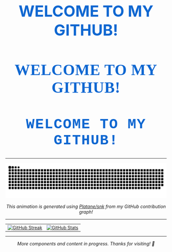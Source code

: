 <h1 align="center" style="font-size: 3rem; font-weight: bold; color: #0F67D1; margin-bottom: 0.5em;">
  WELCOME TO MY GITHUB!
</h1>

<h1 align="center" style="font-size: 3rem; font-weight: 600; font-family: Georgia, serif; color: #0F67D1; letter-spacing: 1px;">
  WELCOME TO MY GITHUB!
</h1>

<h1 align="center" style="font-size: 2.8rem; font-weight: bold; color: #0F67D1; font-family: 'Courier New', monospace; text-transform: uppercase; letter-spacing: 2px;">
  WELCOME TO MY GITHUB!
</h1>

---

<p align="center">
  <picture>
    <source media="(prefers-color-scheme: dark)" srcset="https://raw.githubusercontent.com/Auggie0w0/Auggie0w0/main/assets/github-snake-dark.svg" />
    <source media="(prefers-color-scheme: light)" srcset="https://raw.githubusercontent.com/Auggie0w0/Auggie0w0/main/assets/github-snake.svg" />
    <img src="https://raw.githubusercontent.com/Auggie0w0/Auggie0w0/main/assets/github-snake.svg" alt="GitHub Contribution Snake" />
  </picture>
</p>

<p align="center"><i>This animation is generated using <a href="https://github.com/Platane/snk">Platane/snk</a> from my GitHub contribution graph!</i></p>

---

<p align="center">
  <table>
    <tr>
      <td>
        <a href="https://git.io/streak-stats">
          <img height="180em" src="https://streak-stats.demolab.com/?user=Auggie0w0&theme=default&hide_border=true" alt="GitHub Streak" />
        </a>
      </td>
      <td>
        <a href="https://github.com/anuraghazra/github-readme-stats">
          <img height="180em" src="https://github-readme-stats.vercel.app/api?username=Auggie0w0&show_icons=true&theme=default&hide_border=true" alt="GitHub Stats" />
        </a>
      </td>
    </tr>
  </table>
</p>

---

<p align="center"><i>More components and content in progress. Thanks for visiting! 🎉</i></p>
